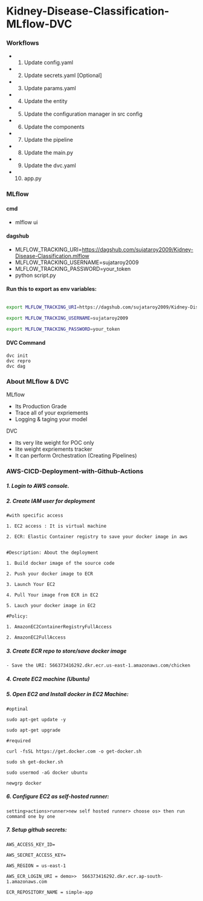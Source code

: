 # Kidney-Disease-Classification-MLflow-DVC

### Workflows
* 1. Update config.yaml
* 2. Update secrets.yaml [Optional]
* 3. Update params.yaml
* 4. Update the entity
* 5. Update the configuration manager in src config
* 6. Update the components
* 7. Update the pipeline
* 8. Update the main.py
* 9. Update the dvc.yaml
* 10. app.py



### MLflow

#### cmd
* mlflow ui


#### dagshub
* MLFLOW_TRACKING_URI=https://dagshub.com/sujataroy2009/Kidney-Disease-Classification.mlflow
* MLFLOW_TRACKING_USERNAME=sujataroy2009
* MLFLOW_TRACKING_PASSWORD=your_token
* python script.py


#### Run this to export as env variables:

```bash

export MLFLOW_TRACKING_URI=https://dagshub.com/sujataroy2009/Kidney-Disease-Classification.mlflow

export MLFLOW_TRACKING_USERNAME=sujataroy2009

export MLFLOW_TRACKING_PASSWORD=your_token

```

#### DVC Command
```
dvc init
dvc repro
dvc dag
```


### About MLflow & DVC
MLflow

* Its Production Grade
* Trace all of your expriements
* Logging & taging your model


DVC

* Its very lite weight for POC only
* lite weight expriements tracker
* It can perform Orchestration (Creating Pipelines)



### AWS-CICD-Deployment-with-Github-Actions
##### 1. Login to AWS console.

##### 2. Create IAM user for deployment
```
#with specific access

1. EC2 access : It is virtual machine

2. ECR: Elastic Container registry to save your docker image in aws


#Description: About the deployment

1. Build docker image of the source code

2. Push your docker image to ECR

3. Launch Your EC2 

4. Pull Your image from ECR in EC2

5. Lauch your docker image in EC2

#Policy:

1. AmazonEC2ContainerRegistryFullAccess

2. AmazonEC2FullAccess

```

##### 3. Create ECR repo to store/save docker image
```
- Save the URI: 566373416292.dkr.ecr.us-east-1.amazonaws.com/chicken
```

##### 4. Create EC2 machine (Ubuntu)

##### 5. Open EC2 and Install docker in EC2 Machine:
```
#optinal

sudo apt-get update -y

sudo apt-get upgrade

#required

curl -fsSL https://get.docker.com -o get-docker.sh

sudo sh get-docker.sh

sudo usermod -aG docker ubuntu

newgrp docker
```

##### 6. Configure EC2 as self-hosted runner:
```
setting>actions>runner>new self hosted runner> choose os> then run command one by one
```


##### 7. Setup github secrets:
```
AWS_ACCESS_KEY_ID=

AWS_SECRET_ACCESS_KEY=

AWS_REGION = us-east-1

AWS_ECR_LOGIN_URI = demo>>  566373416292.dkr.ecr.ap-south-1.amazonaws.com

ECR_REPOSITORY_NAME = simple-app
```
